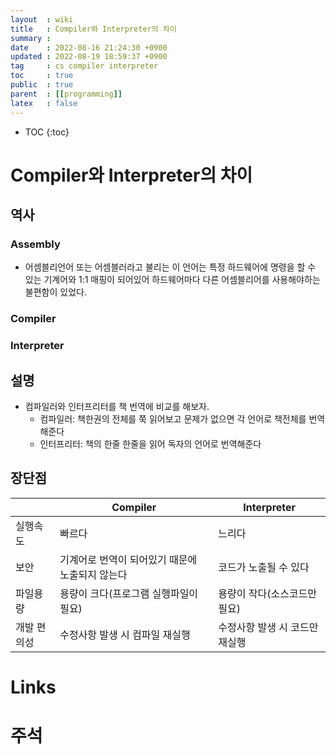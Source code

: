 ```yaml
---
layout  : wiki
title   : Compiler와 Interpreter의 차이
summary : 
date    : 2022-08-16 21:24:30 +0900
updated : 2022-08-19 18:59:37 +0900
tag     : cs compiler interpreter
toc     : true
public  : true
parent  : [[programming]]
latex   : false
---
```

* TOC
{:toc}

# Compiler와 Interpreter의 차이

## 역사

### Assembly
* 어셈블리언어 또는 어셈블러라고 불리는 이 언어는 특정 하드웨어에 명령을 할 수 있는 기계어와 1:1 매핑이 되어있어 하드웨어마다 다른 어셈블리어를 사용해야하는 불편함이 있었다.

### Compiler

### Interpreter

## 설명
* 컴파일러와 인터프리터를 책 번역에 비교를 해보자. 
	* 컴파일러: 책한권의 전체를 쭉 읽어보고 문제가 없으면 각 언어로 책전체를 번역해준다
	* 인터프리터: 책의 한줄 한줄을 읽어 독자의 언어로 번역해준다

## 장단점
|             | Compiler                                        | Interpreter                    |
| ----------- | ----------------------------------------------- | ------------------------------ |
| 실행속도    | 빠르다                                          | 느리다                         |
| 보안        | 기계어로 번역이 되어있기 때문에 노출되지 않는다 | 코드가 노출될 수 있다          |
| 파일용량    | 용량이 크다(프로그램 실행파일이 필요)           | 용량이 작다(소스코드만 필요)   |
| 개발 편의성 | 수정사항 발생 시 컴파일 재실행                  | 수정사항 발생 시 코드만 재실행 |


# Links

# 주석